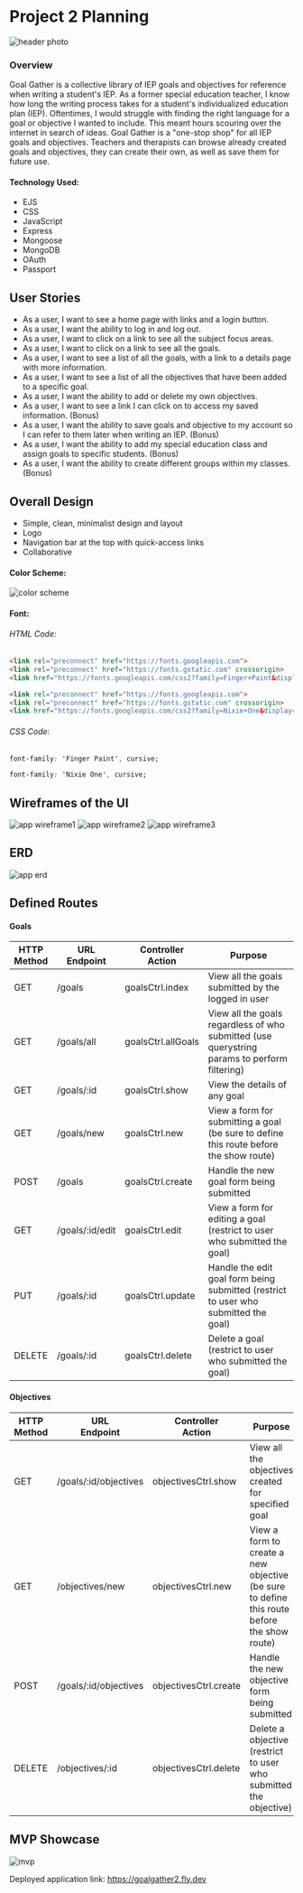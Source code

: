 # Project 2 Planning
![header photo](https://i.imgur.com/VRC1Fhf.png)
### Overview
Goal Gather is a collective library of IEP goals and objectives for reference when writing a student's IEP. As a former special education teacher, I know how long the writing process takes for a student's individualized education plan (IEP). Oftentimes, I would struggle with finding the right language for a goal or objective I wanted to include. This meant hours scouring over the internet in search of ideas. Goal Gather is a "one-stop shop" for all IEP goals and objectives. Teachers and therapists can browse already created goals and objectives, they can create their own, as well as save them for future use. 

#### Technology Used:
- EJS
- CSS
- JavaScript
- Express
- Mongoose
- MongoDB
- OAuth
- Passport

## User Stories
- As a user, I want to see a home page with links and a login button.
- As a user, I want the ability to log in and log out.
- As a user, I want to click on a link to see all the subject focus areas.
- As a user, I want to click on a link to see all the goals.
- As a user, I want to see a list of all the goals, with a link to a details page with more information.
- As a user, I want to see a list of all the objectives that have been added to a specific goal.
- As a user, I want the ability to add or delete my own objectives.
- As a user, I want to see a link I can click on to access my saved information. (Bonus)
- As a user, I want the ability to save goals and objective to my account so I can refer to them later when writing an IEP. (Bonus)
- As a user, I want the ability to add my special education class and assign goals to specific students. (Bonus)
- As a user, I want the ability to create different groups within my classes. (Bonus)

## Overall Design
- Simple, clean, minimalist design and layout
- Logo
- Navigation bar at the top with quick-access links
- Collaborative

#### Color Scheme:
![color scheme](https://i.imgur.com/5V8UFYJ.jpg)

#### Font:
###### HTML Code:
```html
<link rel="preconnect" href="https://fonts.googleapis.com">
<link rel="preconnect" href="https://fonts.gstatic.com" crossorigin>
<link href="https://fonts.googleapis.com/css2?family=Finger+Paint&display=swap" rel="stylesheet">

<link rel="preconnect" href="https://fonts.googleapis.com">
<link rel="preconnect" href="https://fonts.gstatic.com" crossorigin>
<link href="https://fonts.googleapis.com/css2?family=Nixie+One&display=swap" rel="stylesheet">
```
###### CSS Code:
```css
font-family: 'Finger Paint', cursive;

font-family: 'Nixie One', cursive;
```

## Wireframes of the UI
![app wireframe1](https://i.imgur.com/ITKuz50.jpg)
![app wireframe2](https://i.imgur.com/RNYpAm8.jpg)
![app wireframe3](https://i.imgur.com/PRkF1OX.jpg)

## ERD
![app erd](https://i.imgur.com/SoYvnyJ.png)

## Defined Routes

#### Goals

|HTTP<br>Method|URL<br>Endpoint|Controller<br>Action|Purpose|
|---|---|---|---|
| GET | /goals | goalsCtrl.index | View all the goals submitted by the logged in user |
| GET | /goals/all | goalsCtrl.allGoals | View all the goals regardless of who submitted (use querystring params to perform filtering) |
| GET | /goals/:id | goalsCtrl.show | View the details of any goal |
| GET | /goals/new | goalsCtrl.new | View a form for submitting a goal (be sure to define this route before the show route)|
| POST | /goals | goalsCtrl.create | Handle the new goal form being submitted |
| GET | /goals/:id/edit | goalsCtrl.edit | View a form for editing a goal (restrict to user who submitted the goal) |
| PUT | /goals/:id| goalsCtrl.update | Handle the edit goal form being submitted (restrict to user who submitted the goal) |
| DELETE | /goals/:id| goalsCtrl.delete | Delete a goal (restrict to user who submitted the goal) |

#### Objectives

|HTTP<br>Method|URL<br>Endpoint|Controller<br>Action|Purpose|
|---|---|---|---|
| GET | /goals/:id/objectives | objectivesCtrl.show | View all the objectives created for specified goal |
| GET | /objectives/new | objectivesCtrl.new | View a form to create a new objective (be sure to define this route before the show route) |
| POST | /goals/:id/objectives | objectivesCtrl.create | Handle the new objective form being submitted |
| DELETE | /objectives/:id| objectivesCtrl.delete | Delete a objective (restrict to user who submitted the objective) |

## MVP Showcase
![mvp](https://i.imgur.com/NxmFIP3.png)

Deployed application link: https://goalgather2.fly.dev
